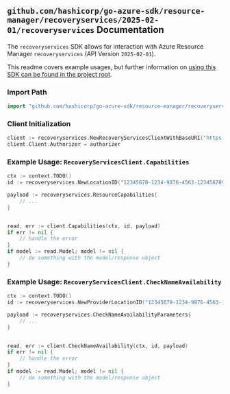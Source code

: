 
## `github.com/hashicorp/go-azure-sdk/resource-manager/recoveryservices/2025-02-01/recoveryservices` Documentation

The `recoveryservices` SDK allows for interaction with Azure Resource Manager `recoveryservices` (API Version `2025-02-01`).

This readme covers example usages, but further information on [using this SDK can be found in the project root](https://github.com/hashicorp/go-azure-sdk/tree/main/docs).

### Import Path

```go
import "github.com/hashicorp/go-azure-sdk/resource-manager/recoveryservices/2025-02-01/recoveryservices"
```


### Client Initialization

```go
client := recoveryservices.NewRecoveryServicesClientWithBaseURI("https://management.azure.com")
client.Client.Authorizer = authorizer
```


### Example Usage: `RecoveryServicesClient.Capabilities`

```go
ctx := context.TODO()
id := recoveryservices.NewLocationID("12345678-1234-9876-4563-123456789012", "locationName")

payload := recoveryservices.ResourceCapabilities{
	// ...
}


read, err := client.Capabilities(ctx, id, payload)
if err != nil {
	// handle the error
}
if model := read.Model; model != nil {
	// do something with the model/response object
}
```


### Example Usage: `RecoveryServicesClient.CheckNameAvailability`

```go
ctx := context.TODO()
id := recoveryservices.NewProviderLocationID("12345678-1234-9876-4563-123456789012", "example-resource-group", "locationName")

payload := recoveryservices.CheckNameAvailabilityParameters{
	// ...
}


read, err := client.CheckNameAvailability(ctx, id, payload)
if err != nil {
	// handle the error
}
if model := read.Model; model != nil {
	// do something with the model/response object
}
```
